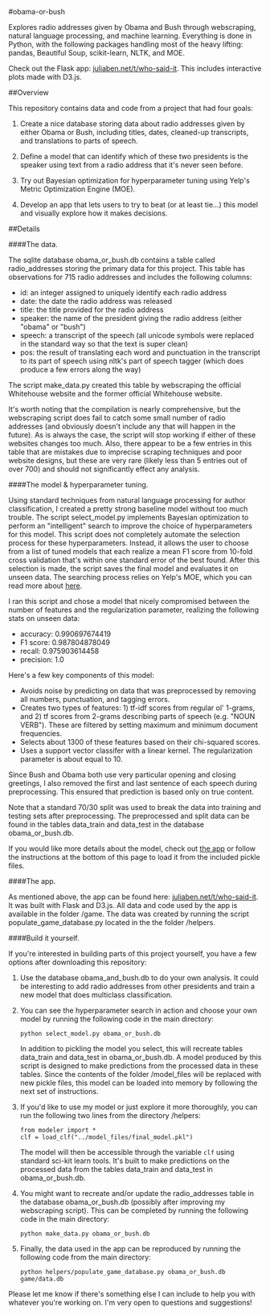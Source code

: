 
#obama-or-bush

Explores radio addresses given by Obama and Bush through webscraping, natural language processing, and machine learning. Everything is done in Python, with the following packages handling most of the heavy lifting: pandas, Beautiful Soup, scikit-learn, NLTK, and MOE.

Check out the Flask app: [juliaben.net/t/who-said-it](http://juliaben.net/t/who-said-it/). This includes interactive plots made with D3.js. 

##Overview 

This repository contains data and code from a project that had four goals:

1. Create a nice database storing data about radio addresses given by either Obama or Bush, including titles, dates, cleaned-up transcripts, and translations to parts of speech.

2. Define a model that can identify which of these two presidents is the speaker using text from a radio address that it's never seen before. 

3. Try out Bayesian optimization for hyperparameter tuning using Yelp's Metric Optimization Engine (MOE). 

4. Develop an app that lets users to try to beat (or at least tie...) this model and visually explore how it makes decisions. 


##Details

####The data.

The sqlite database obama\_or\_bush.db contains a table called radio\_addresses storing the primary data for this project. This table has observations for 715 radio addresses and includes the following columns:

* id: an integer assigned to uniquely identify each radio address
* date: the date the radio address was released
* title: the title provided for the radio address
* speaker: the name of the president giving the radio address (either "obama" or "bush")
* speech: a transcript of the speech (all unicode symbols were replaced in the standard way so that the text is super clean)
* pos: the result of translating each word and punctuation in the transcript to its part of speech using nltk's part of speech tagger (which does produce a few errors along the way)

The script make\_data.py created this table by webscraping the official Whitehouse website and the former official Whitehouse website. 

It's worth noting that the compilation is nearly comprehensive, but the webscraping script does fail to catch some small number of radio addresses (and obviously doesn't include any that will happen in the future). As is always the case, the script will stop working if either of these websites changes too much. Also, there appear to be a few entries in this table that are mistakes due to imprecise scraping techniques and poor website designs, but these are very rare (likely less than 5 entries out of over 700) and should not significantly effect any analysis. 

####The model & hyperparameter tuning.

Using standard techniques from natural language processing for author classification, I created a pretty strong baseline model without too much trouble. The script select\_model.py implements Bayesian optimization to perform an "intelligent" search to improve the choice of hyperparameters for this model. This script does not completely automate the selection process for these hyperparameters. Instead, it allows the user to choose from a list of tuned models that each realize a mean F1 score from 10-fold cross validation that's within one standard error of the best found. After this selection is made, the script saves the final model and evaluates it on unseen data.  The searching process relies on Yelp's MOE, which you can read more about [here](http://yelp.github.io/MOE/).

I ran this script and chose a model that nicely compromised between the number of features and the regularization parameter, realizing the following stats on unseen data:

* accuracy: 0.990697674419
* F1 score: 0.987804878049
* recall: 0.975903614458
* precision: 1.0

Here's a few key components of this model: 

* Avoids noise by predicting on data that was preprocessed by removing all numbers, punctuation, and tagging errors. 
* Creates two types of features: 1) tf-idf scores from regular ol' 1-grams, and 2) tf scores from 2-grams describing parts of speech (e.g. "NOUN VERB"). These are filtered by setting maximum and minimum document frequencies. 
* Selects about 1300 of these features based on their chi-squared scores. 
* Uses a support vector classifer with a linear kernel. The regularization parameter is about equal to 10. 

Since Bush and Obama both use very particular opening and closing greetings, I also removed the first and last sentence of each speech during preprocessing. This ensured that prediction is based only on true content. 

Note that a standard 70/30 split was used to break the data into training and testing sets after preprocessing. The preprocessed and split data can be found in the tables data\_train and data\_test in the database obama\_or\_bush.db.

If you would like more details about the model, check out [the app](http://juliaben.net/t/who-said-it/) or follow the instructions at the bottom of this page to load it from the included pickle files.


####The app.

As mentioned above, the app can be found here: [juliaben.net/t/who-said-it](http://juliaben.net/t/who-said-it/). It was built with Flask and D3.js. All data and code used by the app is available in the folder /game.  The data was created by running the script populate\_game\_database.py located in the the folder /helpers. 


####Build it yourself. 

If you're interested in building parts of this project yourself, you have a few options after downloading this repository: 

1. Use the database obama\_and\_bush.db to do your own analysis. It could be interesting to add radio addresses from other presidents and train a new model that does multiclass classification. 

2. You can see the hyperparameter search in action and choose your own model by running the following code in the main directory: 


    ```
    python select_model.py obama_or_bush.db 
    ```

    In addition to pickling the model you select, this will recreate tables data_train and data_test in obama_or_bush.db. A model produced by this script is designed to make predictions from the processed data in these tables. Since the contents of the folder /model\_files will be replaced with new pickle files, this model can be loaded into memory by following the next set of instructions. 

3. If you'd like to use my model or just explore it more thoroughly, you can run the following two lines from the directory /helpers: 


    ```
    from modeler import * 
    clf = load_clf("../model_files/final_model.pkl")
    ```

    The model will then be accessible through the variable `clf` using standard sci-kit learn tools. It's built to make predictions on the processed data from the tables data\_train and data\_test in obama\_or\_bush.db. 

4. You might want to recreate and/or update the radio_addresses table in the database obama_or_bush.db (possibly after improving my webscraping script). This can be completed by running the following code in the main directory: 

    ```
    python make_data.py obama_or_bush.db 
    ```

5. Finally, the data used in the app can be reproduced by running the following code from the main directory: 


    ```
    python helpers/populate_game_database.py obama_or_bush.db game/data.db 
    ```

Please let me know if there's something else I can include to help you with whatever you're working on. I'm very open to questions and suggestions! 